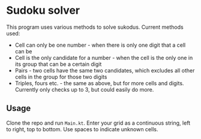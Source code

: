 # Sudoku solver

This program uses various methods to solve sukodus. Current methods used:

- Cell can only be one number - when there is only one digit that a cell can be
- Cell is the only candidate for a number - when the cell is the only one in its group that can be a certain digit
- Pairs - two cells have the same two candidates, which excludes all other cells in the group for those two digits
- Triples, fours etc. - the same as above, but for more cells and digits. Currently only checks up to 3, but could easily do more.

## Usage

Clone the repo and run `Main.kt`. Enter your grid as a continuous string, left to right, top to bottom. Use spaces to indicate unknown cells.
